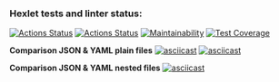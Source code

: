 ### Hexlet tests and linter status:
[![Actions Status](https://github.com/JokOut/frontend-project-46/workflows/hexlet-check/badge.svg)](https://github.com/JokOut/frontend-project-46/actions)
[![Actions Status](https://github.com/JokOut/frontend-project-46/workflows/.github/workflows/genDiff.yml/badge.svg)](https://github.com/JokOut/frontend-project-46/actions)
[![Maintainability](https://api.codeclimate.com/v1/badges/5d6980f03405c43a629f/maintainability)](https://codeclimate.com/github/JokOut/frontend-project-46/maintainability)
[![Test Coverage](https://api.codeclimate.com/v1/badges/5d6980f03405c43a629f/test_coverage)](https://codeclimate.com/github/JokOut/frontend-project-46/test_coverage)

**Comparison JSON & YAML plain files**
[![asciicast](https://asciinema.org/a/FR8AMsa9ihPlIbwbqOSGZPLFk.svg)](https://asciinema.org/a/FR8AMsa9ihPlIbwbqOSGZPLFk)
[![asciicast](https://asciinema.org/a/uIT6069pkgrbEgUnPCOUmdW87.svg)](https://asciinema.org/a/uIT6069pkgrbEgUnPCOUmdW87)

**Comparison JSON & YAML nested files**
[![asciicast](https://asciinema.org/a/vjVeqoTcnOzmC4RjcOYeDQuu4.svg)](https://asciinema.org/a/vjVeqoTcnOzmC4RjcOYeDQuu4)
